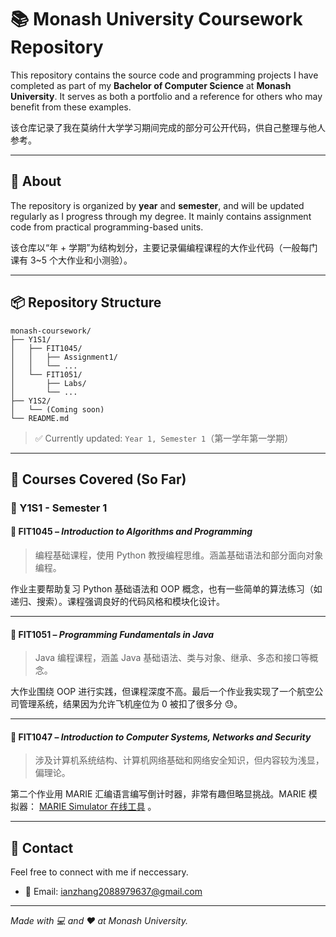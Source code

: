 # 📚 Monash University Coursework Repository

This repository contains the source code and programming projects I have completed as part of my **Bachelor of Computer Science** at **Monash University**. It serves as both a portfolio and a reference for others who may benefit from these examples.  

该仓库记录了我在莫纳什大学学习期间完成的部分可公开代码，供自己整理与他人参考。

---

## 🏫 About

The repository is organized by **year** and **semester**, and will be updated regularly as I progress through my degree. It mainly contains assignment code from practical programming-based units.  

该仓库以“年 + 学期”为结构划分，主要记录偏编程课程的大作业代码（一般每门课有 3~5 个大作业和小测验）。

---

## 📦 Repository Structure

```text
monash-coursework/
├── Y1S1/
│   ├── FIT1045/
│   │   ├── Assignment1/
│   │   └── ...
│   └── FIT1051/
│       ├── Labs/
│       └── ...
├── Y1S2/
│   └── (Coming soon)
└── README.md
```

> ✅ Currently updated: `Year 1, Semester 1`（第一学年第一学期）

---

## 🧠 Courses Covered (So Far)

### **📘 Y1S1 - Semester 1**

#### 🔹 FIT1045 – *Introduction to Algorithms and Programming*  
> 编程基础课程，使用 Python 教授编程思维。涵盖基础语法和部分面向对象编程。

作业主要帮助复习 Python 基础语法和 OOP 概念，也有一些简单的算法练习（如递归、搜索）。课程强调良好的代码风格和模块化设计。

---

#### 🔹 FIT1051 – *Programming Fundamentals in Java*  
> Java 编程课程，涵盖 Java 基础语法、类与对象、继承、多态和接口等概念。

大作业围绕 OOP 进行实践，但课程深度不高。最后一个作业我实现了一个航空公司管理系统，结果因为允许飞机座位为 0 被扣了很多分 😓。

---

#### 🔹 FIT1047 – *Introduction to Computer Systems, Networks and Security*  
> 涉及计算机系统结构、计算机网络基础和网络安全知识，但内容较为浅显，偏理论。

第二个作业用 MARIE 汇编语言编写倒计时器，非常有趣但略显挑战。MARIE 模拟器： [MARIE Simulator 在线工具](https://marie-js.github.io/) 。

---

## 📇 Contact

Feel free to connect with me if neccessary.

- 📧 Email: [ianzhang2088979637@gmail.com](mailto:ianzhang2088979637@gmail.com)

---

*Made with 💻 and ❤️ at Monash University.*

